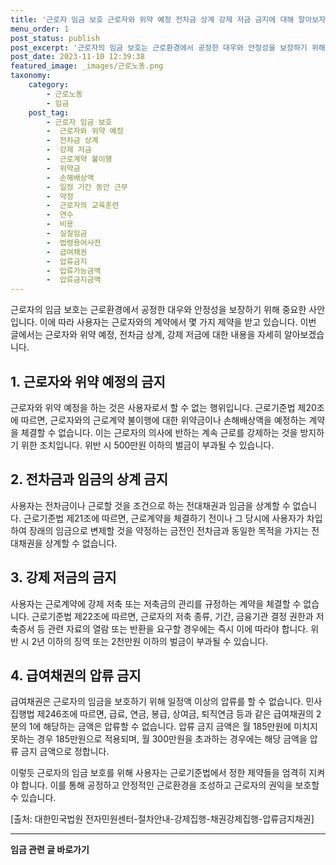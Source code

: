 ```yaml
---
title: '근로자 임금 보호 근로자와 위약 예정 전차금 상계 강제 저금 금지에 대해 알아보자'
menu_order: 1
post_status: publish
post_excerpt: '근로자의 임금 보호는 근로환경에서 공정한 대우와 안정성을 보장하기 위해 중요한 사안입니다. 이에 따라 사용자는 근로자와의 계약에서 몇 가지 제약을 받고 있습니다. 이번 글에서는 근로자와 위약 예정, 전차금 상계, 강제 저금에 대한 내용을 자세히 알아보겠습니다.'
post_date: 2023-11-10 12:39:38
featured_image: _images/근로노동.png
taxonomy:
    category:
        - 근로노동
        - 임금
    post_tag:
        - 근로자 임금 보호
        -  근로자와 위약 예정
        -  전차금 상계
        -  강제 저금
        -  근로계약 불이행
        -  위약금
        -  손해배상액
        -  일정 기간 동안 근무
        -  약정
        -  근로자의 교육훈련
        -  연수
        -  비용
        -  실질임금
        -  법령용어사전
        -  급여채권
        -  압류금지
        -  압류가능금액
        -  압류금지금액
---
```



근로자의 임금 보호는 근로환경에서 공정한 대우와 안정성을 보장하기 위해 중요한 사안입니다. 이에 따라 사용자는 근로자와의 계약에서 몇 가지 제약을 받고 있습니다. 이번 글에서는 근로자와 위약 예정, 전차금 상계, 강제 저금에 대한 내용을 자세히 알아보겠습니다.

## 1. 근로자와 위약 예정의 금지
근로자와 위약 예정을 하는 것은 사용자로서 할 수 없는 행위입니다. 근로기준법 제20조에 따르면, 근로자와의 근로계약 불이행에 대한 위약금이나 손해배상액을 예정하는 계약을 체결할 수 없습니다. 이는 근로자의 의사에 반하는 계속 근로를 강제하는 것을 방지하기 위한 조치입니다. 위반 시 500만원 이하의 벌금이 부과될 수 있습니다.

## 2. 전차금과 임금의 상계 금지
사용자는 전차금이나 근로할 것을 조건으로 하는 전대채권과 임금을 상계할 수 없습니다. 근로기준법 제21조에 따르면, 근로계약을 체결하기 전이나 그 당시에 사용자가 차입하여 장래의 임금으로 변제할 것을 약정하는 금전인 전차금과 동일한 목적을 가지는 전대채권을 상계할 수 없습니다.

## 3. 강제 저금의 금지
사용자는 근로계약에 강제 저축 또는 저축금의 관리를 규정하는 계약을 체결할 수 없습니다. 근로기준법 제22조에 따르면, 근로자의 저축 종류, 기간, 금융기관 결정 권한과 저축증서 등 관련 자료의 열람 또는 반환을 요구할 경우에는 즉시 이에 따라야 합니다. 위반 시 2년 이하의 징역 또는 2천만원 이하의 벌금이 부과될 수 있습니다.

## 4. 급여채권의 압류 금지
급여채권은 근로자의 임금을 보호하기 위해 일정액 이상의 압류를 할 수 없습니다. 민사집행법 제246조에 따르면, 급료, 연금, 봉급, 상여금, 퇴직연금 등과 같은 급여채권의 2분의 1에 해당하는 금액은 압류할 수 없습니다. 압류 금지 금액은 월 185만원에 미치지 못하는 경우 185만원으로 적용되며, 월 300만원을 초과하는 경우에는 해당 금액을 압류 금지 금액으로 정합니다.

이렇듯 근로자의 임금 보호를 위해 사용자는 근로기준법에서 정한 제약들을 엄격히 지켜야 합니다. 이를 통해 공정하고 안정적인 근로환경을 조성하고 근로자의 권익을 보호할 수 있습니다.

[출처: 대한민국법원 전자민원센터-절차안내-강제집행-채권강제집행-압류금지채권]
<!-- wp:separator -->
<hr class="wp-block-separator has-alpha-channel-opacity"/>
<!-- /wp:separator -->

<!-- wp:group {"backgroundColor":"base","layout":{"type":"constrained"}} -->
<div class="wp-block-group has-base-background-color has-background"><!-- wp:paragraph {"align":"center","fontSize":"medium"} -->
<p class="has-text-align-center has-large-font-size"><strong>임금 관련 글 바로가기</strong></p>
<!-- /wp:paragraph -->


<!-- wp:latest-posts
{"categories":[{"id":11225,"count":19,"description":"","link":"https://uknowlaw.com/category/%ec%9e%84%ea%b8%88/","name":"임금","slug":"임금","taxonomy":"category","parent":0,"meta":[],"_links":{"self":[{"href":"https://uknowlaw.com/wp-json/wp/v2/categories/11225"}],"collection":[{"href":"https://uknowlaw.com/wp-json/wp/v2/categories"}],"about":[{"href":"https://uknowlaw.com/wp-json/wp/v2/taxonomies/category"}],"wp:post_type":[{"href":"https://uknowlaw.com/wp-json/wp/v2/posts?categories=11225"}],"curies":[{"name":"wp","href":"https://api.w.org/{rel}","templated":true}]}}]} /--></div>
<!-- /wp:group -->